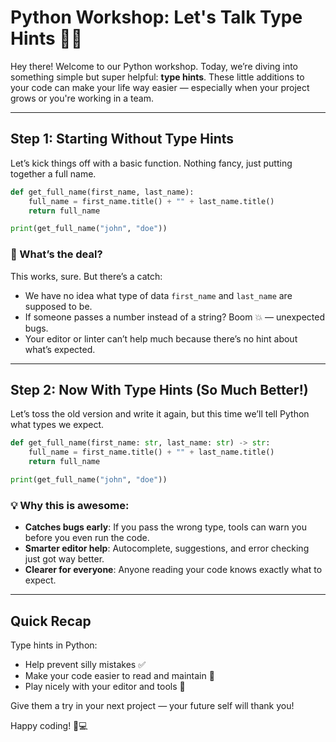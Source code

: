 # Python Workshop: Let's Talk Type Hints 🐍✨

Hey there! Welcome to our Python workshop. Today, we’re diving into something simple but super helpful: **type hints**. These little additions to your code can make your life way easier — especially when your project grows or you're working in a team.

---

## Step 1: Starting Without Type Hints

Let’s kick things off with a basic function. Nothing fancy, just putting together a full name.

```python
def get_full_name(first_name, last_name):
    full_name = first_name.title() + "" + last_name.title()
    return full_name

print(get_full_name("john", "doe"))
```

### 🤔 What’s the deal?

This works, sure. But there’s a catch:
- We have no idea what type of data `first_name` and `last_name` are supposed to be.
- If someone passes a number instead of a string? Boom 💥 — unexpected bugs.
- Your editor or linter can’t help much because there’s no hint about what’s expected.

---

## Step 2: Now With Type Hints (So Much Better!)

Let’s toss the old version and write it again, but this time we’ll tell Python what types we expect.

```python
def get_full_name(first_name: str, last_name: str) -> str:
    full_name = first_name.title() + "" + last_name.title()
    return full_name

print(get_full_name("john", "doe"))
```

### 💡 Why this is awesome:

- **Catches bugs early**: If you pass the wrong type, tools can warn you before you even run the code.
- **Smarter editor help**: Autocomplete, suggestions, and error checking just got way better.
- **Clearer for everyone**: Anyone reading your code knows exactly what to expect.

---

## Quick Recap

Type hints in Python:
- Help prevent silly mistakes ✅
- Make your code easier to read and maintain 🧼
- Play nicely with your editor and tools 🤝

Give them a try in your next project — your future self will thank you!

Happy coding! 🐍💻
